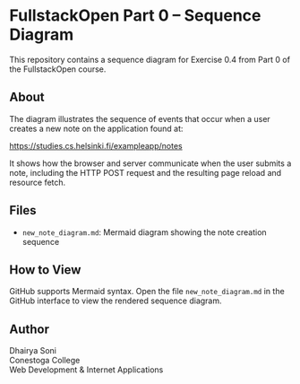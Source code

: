# FullstackOpen Part 0 – Sequence Diagram

This repository contains a sequence diagram for Exercise 0.4 from Part 0 of the FullstackOpen course.

## About

The diagram illustrates the sequence of events that occur when a user creates a new note on the application found at:

https://studies.cs.helsinki.fi/exampleapp/notes

It shows how the browser and server communicate when the user submits a note, including the HTTP POST request and the resulting page reload and resource fetch.

## Files

- `new_note_diagram.md`: Mermaid diagram showing the note creation sequence

## How to View

GitHub supports Mermaid syntax. Open the file `new_note_diagram.md` in the GitHub interface to view the rendered sequence diagram.

## Author

Dhairya Soni  
Conestoga College  
Web Development & Internet Applications
